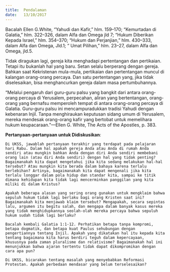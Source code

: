 ```yaml
---
title:  Pendalaman
date:   13/10/2017
---
```


Bacalah Ellen G.White, “Yahudi dan Kafir,” hlm. 159–170; “Kemurtadan di Galatia,” hlm. 322–326, dalam Alfa dan Omega jld 7; “Hukum Diberikan Kepada Israel,” hlm. 354–370; “Hukum dan Perjanjian,” hlm. 430–333, dalam Alfa dan Omega, Jld.1; “ Umat Pilihan,” hlm. 23–27, dalam Alfa dan Omega, jld.5.

Tidak diragukan lagi, gereja kita menghadapi pertentangan dan pertikaian. Tetapi itu bukanlah hal yang baru. Setan selalu berperang dengan gereja. Bahkan saat Kekristenan mula-mula, pertikaian dan pertentangan muncul di kalangan orang-orang percaya. Dan satu pertentangan yang, jika tidak diselesaikan, bisa menghancurkan gereja dalam masa pertumbuhannya.

“Melalui pengaruh dari guru-guru palsu yang bangkit dari antara orang-orang percaya di Yerusalem, perpecahan, aliran yang bertentangan, orang-orang yang bernafsu memperoleh tempat di antara orang-orang percaya di Galatia. Guru-guru palsu ini mencampuradukkan tradisi Yahudi dengan kebenaran Injil. Tanpa menghiraukan keputusan sidang umum di Yerusalem, mereka mendesak orang-orang kafir yang bertobat untuk memelihara hukum keupacaraan.”—Ellen G. White, The Acts of the Apostles, p. 383.

**Pertanyaan-pertanyaan untuk Didiskusikan**:

`Di UKSS, jawablah pertanyaan terakhir yang terdapat pada pelajaran hari Rabu. Dalam hal apakah gereja Anda atau Anda di rumah Anda sendiri atau mungkin bahkan Anda dengan diri Anda sendiri membebani orang lain (atau diri Anda sendiri) dengan hal yang tidak penting? Bagaimanakah kita dapat mengetahui jika kita sedang melakukan hal-hal tersebut? Atau mungkin kita berada dalam bahaya karena terlalu berlebihan? Artinya, bagaimanakah kita dapat mengenali jika kita terlalu longgar dalam pola hidup dan standar kita, sampai ke titik dimana kehidupan kita tidak lagi mencerminkan panggilan yang kita miliki di dalam Kristus?`

`Apakah beberapa alasan yang sering orang gunakan untuk mengklaim bahwa sepuluh hukum tidak lagi berlaku bagi orang Kristen saat ini? Bagaimanakah kita menjawab klaim tersebut? Mengapakah, secara sepintas lalu, argumen itu begitu salah, dan mengapa dalam banyak kasus mereka yang tidak menghidupkannya seolah-olah mereka percaya bahwa sepuluh hukum sudah tidak lagi berlaku?`

`Bacalah kembali Galatia 1:1-12. Perhatikan betapa tanpa kompromi, betapa dogmatik, dan betapa kuat Paulus sehubungan dengan pengertiannya tentang Injil. Apakah yang dikatakan hal itu kepada kita tentang bagaimana kita harus berdiri teguh dalam kepercayaan, khususnya pada zaman pluralisme dan relativisme? Bagaimanakah hal ini menunjukkan bahwa ajaran tertentu tidak dapat dikompromikan dengan cara apa pun?`

`Di UKSS, bicarakan tentang masalah yang menyebabkan Reformasi Protestan. Apakah perbedaan mendasar yang belum terselesaikan?`
